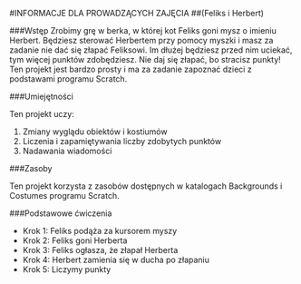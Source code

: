 #INFORMACJE DLA PROWADZĄCYCH ZAJĘCIA
##(Feliks i Herbert)

###Wstęp
Zrobimy grę w berka, w której kot Feliks goni mysz o imieniu Herbert. Będziesz sterować Herbertem przy pomocy myszki i masz za zadanie nie dać się złapać Feliksowi. Im dłużej będziesz przed nim uciekać, tym więcej punktów zdobędziesz. Nie daj się złapać, bo stracisz punkty! Ten projekt jest bardzo prosty i ma za zadanie zapoznać dzieci z podstawami programu Scratch.

###Umiejętności

Ten projekt uczy:

1. Zmiany wyglądu obiektów i kostiumów
2. Liczenia i zapamiętywania liczby zdobytych punktów
3. Nadawania wiadomości

###Zasoby

Ten projekt korzysta z zasobów dostępnych w katalogach Backgrounds i Costumes programu Scratch.

###Podstawowe ćwiczenia
* Krok 1: Feliks podąża za kursorem myszy
* Krok 2: Feliks goni Herberta
* Krok 3: Feliks ogłasza, że złapał Herberta
* Krok 4: Herbert zamienia się w ducha po złapaniu
* Krok 5: Liczymy punkty
